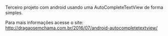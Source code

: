 Terceiro projeto com android usando uma AutoCompleteTextView de forma simples.

Para mais informações acesse o site: http://dragaosemchama.com.br/2016/07/android-autocompletetextview/
